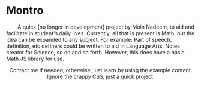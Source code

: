 <h1>Montro</h1>
<p style="text-indent:30px;">A quick [no longer in development] project by Moin Nadeem, to aid and facilitate in student's daily lives. Currently, all that is present is Math, but the idea can be expanded to any subject. For example: Part of speech, definition, etc definers could be written to aid in Language Arts. Notes creator for Science, so on and so forth. However, this does have a basic Math JS library for use.</p>

<center>Contact me if needed, otherwise, just learn by using the example content. Ignore the crappy CSS, just a quick project.</center> 